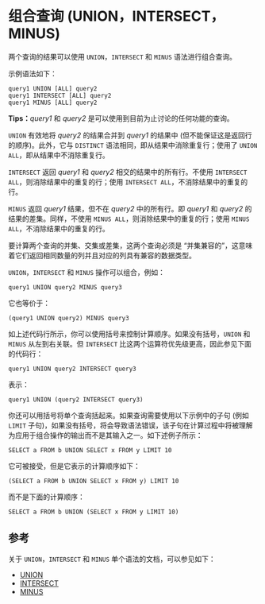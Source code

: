 # 组合查询 (UNION，INTERSECT，MINUS)

两个查询的结果可以使用 `UNION`，`INTERSECT` 和 `MINUS` 语法进行组合查询。

示例语法如下：

```
query1 UNION [ALL] query2
query1 INTERSECT [ALL] query2
query1 MINUS [ALL] query2
```

__Tips：__*query1* 和 *query2* 是可以使用到目前为止讨论的任何功能的查询。

`UNION` 有效地将 *query2* 的结果合并到 *query1* 的结果中 (但不能保证这是返回行的顺序)。此外，它与 `DISTINCT` 语法相同，即从结果中消除重复行；使用了 `UNION ALL`，即从结果中不消除重复行。

`INTERSECT` 返回 *query1* 和 *query2* 相交的结果中的所有行。不使用 `INTERSECT ALL`，则消除结果中的重复的行；使用 `INTERSECT ALL`，不消除结果中的重复的行。

`MINUS` 返回 *query1* 结果，但不在 *query2* 中的所有行。即 *query1* 和 *query2* 的结果的差集。同样，不使用 `MINUS ALL`，则消除结果中的重复的行；使用 `MINUS ALL`，不消除结果中的重复的行。

要计算两个查询的并集、交集或差集，这两个查询必须是 “并集兼容的”，这意味着它们返回相同数量的列并且对应的列具有兼容的数据类型。

`UNION`，`INTERSECT` 和 `MINUS` 操作可以组合，例如：

```
query1 UNION query2 MINUS query3
```

它也等价于：

```
(query1 UNION query2) MINUS query3
```

如上述代码行所示，你可以使用括号来控制计算顺序。如果没有括号，`UNION` 和 `MINUS` 从左到右关联。但 `INTERSECT` 比这两个运算符优先级更高，因此参见下面的代码行：

```
query1 UNION query2 INTERSECT query3
```

表示：

```
query1 UNION (query2 INTERSECT query3)
```

你还可以用括号将单个查询括起来。如果查询需要使用以下示例中的子句 (例如 `LIMIT` 子句)，如果没有括号，将会导致语法错误，该子句在计算过程中将被理解为应用于组合操作的输出而不是其输入之一。如下述例子所示：

```
SELECT a FROM b UNION SELECT x FROM y LIMIT 10
```

它可被接受，但是它表示的计算顺序如下：

```
(SELECT a FROM b UNION SELECT x FROM y) LIMIT 10
```

而不是下面的计算顺序：

```
SELECT a FROM b UNION (SELECT x FROM y LIMIT 10)
```

## 参考

关于 `UNION`，`INTERSECT` 和 `MINUS` 单个语法的文档，可以参见如下：

- [UNION](union.md)
- [INTERSECT](intersect.md)
- [MINUS](minus.md)
